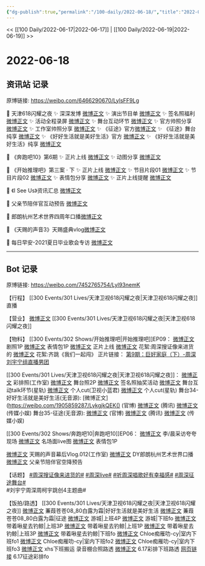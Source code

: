 ```yaml
---
{"dg-publish":true,"permalink":"/100-daily/2022-06-18/","title":"2022-06-18"}
---
```



<< [[100 Daily/2022-06-17\|2022-06-17]] | [[100 Daily/2022-06-19\|2022-06-19]] >>

# 2022-06-18

## 资讯站 记录

原博链接: https://weibo.com/6466290670/LylsFF9Lg

💫 天津618闪耀之夜
✨ 深深发博 [微博正文](https://m.weibo.cn/6466290670/4781847642898658)
✨ 演出节目单 [微博正文](https://m.weibo.cn/6466290670/4781656337287885)
✨ 签名照福利 [微博正文](https://m.weibo.cn/6466290670/4781749509293565)
✨ 活动全程录屏 [微博正文](https://m.weibo.cn/6466290670/4781845026441910)
✨ 舞台互动环节 [微博正文](https://m.weibo.cn/6466290670/4781816605576428)
✨ 官方帅照分享 [微博正文](https://m.weibo.cn/6466290670/4781840865431011)
✨ 工作室帅照分享 [微博正文](https://m.weibo.cn/6466290670/4781783436755760)
✨ 《征途》官方[微博正文](https://m.weibo.cn/6466290670/4781819621545243)
✨ 《征途》舞台纯享 [微博正文](https://m.weibo.cn/6466290670/4781814726006259)
✨ 《好好生活就是美好生活》官方 [微博正文](https://m.weibo.cn/6466290670/4781812650347487)
✨ 《好好生活就是美好生活》纯享 [微博正文](https://m.weibo.cn/6466290670/4781813648070067)

💫 《奔跑吧10》第6期
✨ 正片上线 [微博正文](https://m.weibo.cn/6466290670/4781668181738844)
✨ 动图分享 [微博正文](https://m.weibo.cn/6466290670/4781719200989288)

💫 《开始推理吧》第三案 · 下
✨ 正片上线 [微博正文](https://m.weibo.cn/6466290670/4781789825207755)
✨ 节目片段01 [微博正文](https://m.weibo.cn/6466290670/4781773973621066)
✨ 节目片段02 [微博正文](https://m.weibo.cn/6466290670/4781775740471163)
✨ 表情包分享 [微博正文](https://m.weibo.cn/6466290670/4781717129007011)
✨ 正片上线提醒 [微博正文](https://m.weibo.cn/6466290670/4781690034064640)

💫 《I See Us》资讯汇总 [微博正文](https://m.weibo.cn/6466290670/4781656369793398)

💫 父亲节陪伴官互动预告 [微博正文](https://m.weibo.cn/6466290670/4781731577596629)

💫 郎朗杭州艺术世界四周年口播[微博正文](https://m.weibo.cn/6466290670/4781762296941624)

💫 《天赐的声音3》天赐盛典vlog[微博正文](https://m.weibo.cn/6466290670/4781683684149299)

💫 每日早安-2021夏日毕业歌会专访 [微博正文](https://m.weibo.cn/6466290670/4781633629325034)

---
## Bot 记录

原博链接: https://weibo.com/7452765754/Lyl93nemK

【行程】
[[300 Events/301 Lives/天津卫视618闪耀之夜\|天津卫视618闪耀之夜]]直播

【营业】
[微博正文](http://weibo.com/1736988591/LykMqmlJB) [[300 Events/301 Lives/天津卫视618闪耀之夜\|天津卫视618闪耀之夜]]

【物料】
[[300 Events/302 Shows/开始推理吧\|开始推理吧]]EP09：
[微博正文](https://weibo.com/2162247381/LygRRDcSn) 剧照1P
[微博正文](https://weibo.com/2162247381/Lyhghnf2E) 表情包1P
[微博正文](https://weibo.com/2162247381/Lyj9xq0xC) 正片上线
[微博正文](https://weibo.com/2162247381/LyjaEh3pN) 花絮:周深搜证像来进货的
[微博正文](https://weibo.com/2162247381/LyjacaAgz) 花絮:齐跳《我们一起闯》
正片链接：
[第9期：巨好家庭（下）-周深刘宇宁组直播男团](https://weibo.cn/sinaurl?u=https%3A%2F%2Fv.qq.com%2Fx%2Fcover%2Fmzc00200n0x81ec%2Ff0043ifdsta.html%3Fn_version%3D2021)

[[300 Events/301 Lives/天津卫视618闪耀之夜\|天津卫视618闪耀之夜]]：
[微博正文](https://weibo.com/7478855230/LyjpLyXck) 彩排照(工作室)
[微博正文](https://weibo.com/1905859287/LykPIxo8b) 舞台照2P
[微博正文](https://weibo.com/3048800300/LygPyyQmc) 签名照抽奖活动
[微博正文](https://weibo.com/6466290670/LykqgnoGo) 舞台互动talk环节(星轨)
[微博正文](https://weibo.com/5876797510/LykcLsVoH) 个人cut(卫视小蓝君)
[微博正文](https://m.weibo.cn/6466290670/4781845026441910) 个人cut(星轨)
舞台34-好好生活就是美好生活(无音源):
[微博正文](https://weibo.com/1905859287/LykgjkQEK() (官博)
[微博正文](https://weibo.com/6466290670/LykluxRon) (腾讯)
[微博正文](https://weibo.com/2116890350/Lyk7xmZUW) (传媒小娱)
舞台35-征途(无音源):
[微博正文](https://weibo.com/1905859287/LykrpxV8W) (官博)
[微博正文](https://weibo.com/6466290670/Lyknepcv9) (腾讯)
[微博正文](https://weibo.com/2116890350/LykaGCMuW) (传媒小娱)

[[300 Events/302 Shows/奔跑吧10\|奔跑吧10]]EP06：
[微博正文](https://weibo.com/1642904381/LygVUf8d0) 李/晨采访夸夸现场
[微博正文](https://weibo.com/5242381821/LygRQsn5d) 名场面live图
[微博正文](https://weibo.com/5242381821/LyirhswxP) 表情包1P

[微博正文](https://weibo.com/7478855230/LygUOe2KP) 天赐的声音幕后Vlog.012(工作室)
[微博正文](https://weibo.com/6466290670/Lyj0Ft7PG) DY郎朗杭州艺术世界口播
[微博正文](https://weibo.com/1906114713/Lyi2nwPXw) 父亲节陪伴官空降预告

【话题】
[#周深搜证像来进货的#](https://s.weibo.com/weibo?q=%23%E5%91%A8%E6%B7%B1%E6%90%9C%E8%AF%81%E5%83%8F%E6%9D%A5%E8%BF%9B%E8%B4%A7%E7%9A%84%23)
[#周深live#](https://s.weibo.com/weibo?q=%23%E5%91%A8%E6%B7%B1live%23)
[#听周深唱歌好有幸福感#](https://s.weibo.com/weibo?q=%23%E5%90%AC%E5%91%A8%E6%B7%B1%E5%94%B1%E6%AD%8C%E5%A5%BD%E6%9C%89%E5%B9%B8%E7%A6%8F%E6%84%9F%23)
[#周深征途舞台#](https://s.weibo.com/weibo?q=%23%E5%91%A8%E6%B7%B1%E5%BE%81%E9%80%94%E8%88%9E%E5%8F%B0%23)  
#刘宇宁周深周柯宇跳创4主题曲#

【饭拍/路透】
[[300 Events/301 Lives/天津卫视618闪耀之夜\|天津卫视618闪耀之夜]]
[微博正文](https://weibo.com/1773893731/LykezaOHu) 蒹葭苍苍08_80白露为霜|好好生活就是美好生活
[微博正文](https://weibo.com/1773893731/LykeRtT98) 蒹葭苍苍08_80白露为霜|征途
[微博正文](https://weibo.com/1801743981/LyjvtA2f4) 游城|上班4P
[微博正文](https://weibo.com/1801743981/Lykk29TEe) 游城|下班fo
[微博正文](https://weibo.com/3246571812/LyjyKjIQ7) 带着啾星去钓鲸|上班3P
[微博正文](https://weibo.com/3246571812/LyjA3y7iR) 带着啾星去钓鲸|上班1P
[微博正文](https://weibo.com/3246571812/LyjNFpguC) 带着啾星去钓鲸|上班3P
[微博正文](https://weibo.com/3246571812/LyknXldAr) 带着啾星去钓鲸|下班fo
[微博正文](https://weibo.com/6410129300/LyklSsSGx) Chloe痴雁叻-cy|室内下班fo1
[微博正文](https://weibo.com/6410129300/LykmnbLfw) Chloe痴雁叻-cy|室内下班fo2
[微博正文](https://weibo.com/6410129300/LykmwE0r2) Chloe痴雁叻-cy|室内下班fo3
[微博正文](https://weibo.com/6433509682/Lykoxn5Nw) xhs下班搬运
[](https://weibo.com/3672847887/Lycph3eJu) 录音棚合照路透
[微博正文](https://weibo.com/5341998428/LybLVbCjU) 6.17彩排下班路透
[网页链接](https://weibo.cn/sinaurl?u=https%3A%2F%2Fm.bilibili.com%2Fvideo%2FBV1VU4y1X7d6) 6.17征途彩排fo
